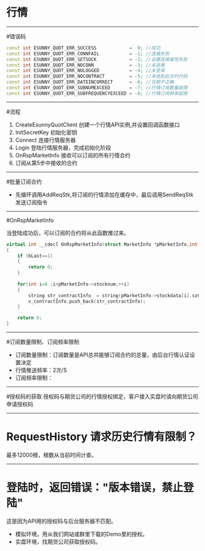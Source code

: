 # 行情

----

#错误码
```cpp
const int ESUNNY_QUOT_ERR_SUCCESS            =  0; //成功
const int ESUNNY_QUOT_ERR_CONNFAIL           = -1; //连接失败
const int ESUNNY_QUOT_ERR_SETSOCK            = -2; //设置连接属性失败
const int ESUNNY_QUOT_ERR_NOCONN             = -3; //未连接
const int ESUNNY_QUOT_ERR_NOLOGGED           = -4; //未登录
const int ESUNNY_QUOT_ERR_NOCONTRACT         = -5; //未找到此合约代码
const int ESUNNY_QUOT_ERR_DATEINCORRECT      = -6; //日期不正确
const int ESUNNY_QUOT_ERR_SUBNUMEXCEED       = -7; //行情订阅数量超限
const int ESUNNY_QUOT_ERR_SUBFREQUENCYEXCEED = -8; //行情订阅频率超限

```
---

#流程
1. CreateEsunnyQuotClient 创建一个行情API实例,并设置回调函数接口
2. InitSecretKey 初始化密钥
3. Connect 连接行情服务器
4. Login 登陆行情服务器，完成初始化阶段
5. OnRspMarketInfo 接收可以订阅的所有行情合约
6. 订阅从第5步中接收的合约

---

#批量订阅合约

- 先循环调用AddReqStk,将订阅的行情添加在缓存中，最后调用SendReqStk发送订阅指令

---



#OnRspMarketInfo

当登陆成功后，可以订阅的合约将从此函数推过来。
```cpp
virtual int __cdecl OnRspMarketInfo(struct MarketInfo *pMarketInfo,int bLast)
{
	if (bLast==1)
	{
		return 0;
	}
	
	for(int i=0 ;i<pMarketInfo->stocknum;++i)
	{
		string str_contractInfo  = string(pMarketInfo->stockdata[i].szCode);
		v_contractInfo.push_back(str_contractInfo);
	}

	return 0;
}
```

---
#订阅数量限制、订阅频率限制
- 订阅数量限制：订阅数量是API总共能够订阅合约的总量，由后台行情认证设置决定
- 行情推送频率：2次/S
- 订阅频率限制：

---

#授权码的获取
授权码与期货公司的行情授权绑定，客户接入实盘时请向期货公司申请授权码

---

# RequestHistory 请求历史行情有限制？

最多12000根，根数从当前时间计查。

---

# 登陆时，返回错误："版本错误，禁止登陆"

这是因为API用的授权码与后台服务器不匹配。

- 模拟环境，用从我们网站或群里下载的Demo里的授权。
- 实盘环境，找期货公司获取授权码。




